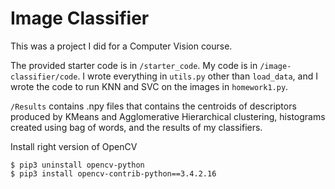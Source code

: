 # Image Classifier

This was a project I did for a Computer Vision course. 

The provided starter code is in `/starter_code`. My code is in `/image-classifier/code`. I wrote everything in `utils.py` other than `load_data`, and I wrote the code to run KNN and SVC on the images in `homework1.py`.

`/Results` contains .npy files that contains the centroids of descriptors produced by KMeans and Agglomerative Hierarchical clustering,  histograms created using bag of words, and the results of my classifiers. 

Install right version of OpenCV
```
$ pip3 uninstall opencv-python
$ pip3 install opencv-contrib-python==3.4.2.16
```